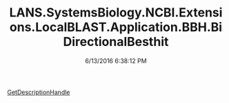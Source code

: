﻿---
title: LANS.SystemsBiology.NCBI.Extensions.LocalBLAST.Application.BBH.BiDirectionalBesthit
date: 6/13/2016 6:38:12 PM
---

[GetDescriptionHandle](T-LANS.SystemsBiology.NCBI.Extensions.LocalBLAST.Application.BBH.BiDirectionalBesthit.GetDescriptionHandle.html)
